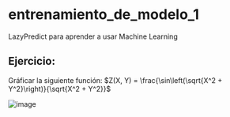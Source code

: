 # entrenamiento_de_modelo_1
LazyPredict para aprender a usar Machine Learning
## **Ejercicio:**
Gráficar la siguiente función: $Z(X, Y) = \frac{\sin\left(\sqrt{X^2 + Y^2}\right)}{\sqrt{X^2 + Y^2}}$

![image](https://github.com/user-attachments/assets/9125bd98-c0ff-415b-a230-da9bc9f9fe70)


